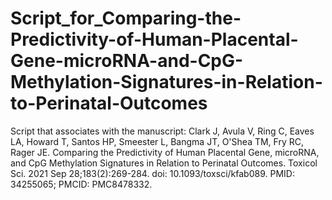 # Script_for_Comparing-the-Predictivity-of-Human-Placental-Gene-microRNA-and-CpG-Methylation-Signatures-in-Relation-to-Perinatal-Outcomes

Script that associates with the manuscript: 
Clark J, Avula V, Ring C, Eaves LA, Howard T, Santos HP, Smeester L, Bangma JT, O'Shea TM, Fry RC, Rager JE. Comparing the Predictivity of Human Placental Gene, microRNA, and CpG Methylation Signatures in Relation to Perinatal Outcomes. Toxicol Sci. 2021 Sep 28;183(2):269-284. doi: 10.1093/toxsci/kfab089. PMID: 34255065; PMCID: PMC8478332.


